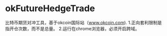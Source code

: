 # okFutureHedgeTrade
比特币期货对冲工具，基于okcoin国际站（www.okcoin.com).
1.正向套利限制是指开仓次数，而不是总量。
2.运行在chrome浏览器，必须开启跨域。

